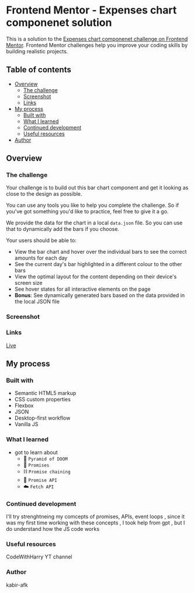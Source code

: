 # Frontend Mentor - Expenses chart componenet solution

This is a solution to the [Expenses chart componenet challenge on Frontend Mentor](https://www.frontendmentor.io/challenges/expenses-chart-component-e7yJBUdjwt). Frontend Mentor challenges help you improve your coding skills by building realistic projects.

## Table of contents

- [Overview](#overview)
  - [The challenge](#the-challenge)
  - [Screenshot](#screenshot)
  - [Links](#links)
- [My process](#my-process)
  - [Built with](#built-with)
  - [What I learned](#what-i-learned)
  - [Continued development](#continued-development)
  - [Useful resources](#useful-resources)
- [Author](#author)
  
## Overview

### The challenge
Your challenge is to build out this bar chart component and get it looking as close to the design as possible.

You can use any tools you like to help you complete the challenge. So if you've got something you'd like to practice, feel free to give it a go.

We provide the data for the chart in a local `data.json` file. So you can use that to dynamically add the bars if you choose.

Your users should be able to:

- View the bar chart and hover over the individual bars to see the correct amounts for each day
- See the current day's bar highlighted in a different colour to the other bars
- View the optimal layout for the content depending on their device's screen size
- See hover states for all interactive elements on the page
- **Bonus**: See dynamically generated bars based on the data provided in the local JSON file

### Screenshot


### Links

[Live](https://kabir-afk.github.io/expenses-chart-component-main/)

## My process

### Built with

- Semantic HTML5 markup
- CSS custom properties
- Flexbox
- JSON
- Desktop-first workflow
- Vanilla JS

### What I learned

- got to learn about
  - 🔺 ```Pyramid of DOOM```
  - 🤝 ```Promises```
  - ⛓️  ```Promise chaining```
  - 🤙  ```Promise API```
  - ☁️  ```Fetch API```
### Continued development

I'll try strenghtneing my comcepts of promises, APIs, event loops , since it was my first time working with these concepts , I took help from gpt , but I do understand how the JS code works 

### Useful resources

CodeWithHarry YT channel

### Author

kabir-afk

